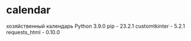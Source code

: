 # calendar
хозяйственный календарь
Python 3.9.0
pip - 23.2.1
customtkinter - 5.2.1
requests_html - 0.10.0
